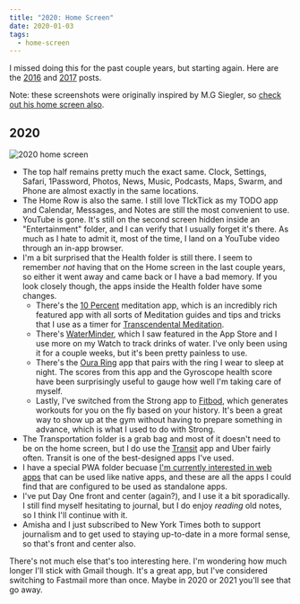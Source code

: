 ```yaml
---
title: "2020: Home Screen"
date: 2020-01-03
tags:
  - home-screen
---
```


I missed doing this for the past couple years, but starting again.
Here are the [2016](/blog/2016-home-screen) and [2017](/blog/2017/01/2017-home-screen/) posts.

Note: these screenshots were originally inspired by M.G Siegler, so [check out his home screen also][8].

## 2020

![2020 home screen](/images/2020-home-screen.png)

- The top half remains pretty much the exact same. Clock, Settings, Safari, 1Password, Photos, News, Music, Podcasts, Maps, Swarm, and Phone are almost exactly in the same locations.
- The Home Row is also the same. I still love TIckTick as my TODO app and Calendar, Messages, and Notes are still the most convenient to use.
- YouTube is gone. It's still on the second screen hidden inside an "Entertainment" folder, and I can verify that I usually forget it's there. As much as I hate to admit it, most of the time, I land on a YouTube video through an in-app browser.
- I'm a bit surprised that the Health folder is still there. I seem to remember _not_ having that on the Home screen in the last couple years, so either it went away and came back or I have a bad memory. If you look closely though, the apps inside the Health folder have some changes.
  - There's the [10 Percent][1] meditation app, which is an incredibly rich featured app with all sorts of Meditation guides and tips and tricks that I use as a timer for [Transcendental Meditation][2].
  - There's [WaterMinder][3], which I saw featured in the App Store and I use more on my Watch to track drinks of water. I've only been using it for a couple weeks, but it's been pretty painless to use.
  - There's the [Oura Ring][4] app that pairs with the ring I wear to sleep at night. The scores from this app and the Gyroscope health score have been surprisingly useful to gauge how well I'm taking care of myself.
  - Lastly, I've switched from the Strong app to [Fitbod][6], which generates workouts for you on the fly based on your history. It's been a great way to show up at the gym without having to prepare something in advance, which is what I used to do with Strong.
- The Transportation folder is a grab bag and most of it doesn't need to be on the home screen, but I do use the [Transit][5] app and Uber fairly often. Transit is one of the best-designed apps I've used.
- I have a special PWA folder becuase [I'm currently interested in web apps][7] that can be used like native apps, and these are all the apps I could find that are configured to be used as standalone apps.
- I've put Day One front and center (again?), and I use it a bit sporadically. I still find myself hesitating to journal, but I do enjoy _reading_ old notes, so I think I'll continue with it.
- Amisha and I just subscribed to New York Times both to support journalism and to get used to staying up-to-date in a more formal sense, so that's front and center also.

There's not much else that's too interesting here. I'm wondering how much longer I'll stick with Gmail though. It's a great app, but I've considered switching to Fastmail more than once. Maybe in 2020 or 2021 you'll see that go away.

[1]: https://apps.apple.com/us/app/10-happier-meditation/id992210239
[2]: /blog/the-mechanics-of-transcendental-meditation/
[3]: https://apps.apple.com/us/app/waterminder/id653031147
[4]: https://apps.apple.com/us/app/oura/id1043837948
[5]: https://apps.apple.com/us/app/transit-bus-subway-times/id498151501
[6]: https://apps.apple.com/us/app/fitbod-weight-lifting-workout/id1041517543
[7]: https://twitter.com/mehulkar/status/1195069658329571329
[8]: https://500ish.com/looking-back-on-my-2019-homescreen-f0c9cde7dc6
